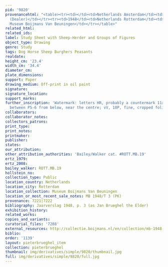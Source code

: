 ```yaml
---
pid: '9820'
provenancehtml: "<table><tr><td></td><td>Netherlands Amsterdam</td><td>M.J.S. Schretlen
  (Dealer)</td></tr><tr><td>1948</td><td>Netherlands Rotterdam</td><td>Acquired by
  Museum Boijmans Van Beuningen</td></tr></table>"
related_html:
related_ids:
label: Study Sheet with Sheep-Herder and Groups of Figures
object_type: Drawing
genre: Study
tags: Dog Horse Sheep Burghers Peasants
realdate:
height_cm: '23.4'
width_cm: '34.4'
diameter_cm:
plate_dimensions:
support: Paper
drawing_medium: Off-print in oil paint
signature:
signature_location:
support_marks:
further_inscription: 'Watermark: letters HR, probably a countermark 11x16mm, PP26mm,
  between P5-6 from below, near the centre; vV, 10P, fine, cropped folio)'
collaborators:
collaborator_notes:
collectors_patrons:
print_type:
print_notes:
printmaker:
publisher:
states:
our_attribution:
other_attribution_authorities: 'Bailey/Walker cat. #ROTT.MB.19'
ertz_1979:
ertz_2008:
bailey_walker: ROTT.MB.19
hollstein_no:
collection_type: Public
location_country: Netherlands
location_city: Rotterdam
location_collection: Museum Boijmans Van Beuningen
location_or_most_recent_sale_notes: MB 1948/T 3 (PK)
provenance: 7221|7222
bibliography: Jaarverslag 1948, p. 3 (as Jan Brueghel the Elder)
exhibition_history:
related_works:
copies_and_variants:
curatorial_files: '7288'
external_resources: http://collectie.boijmans.nl/en/collection/mb-1948-t-3-verso-(pk)
biblio:
order: '1139'
layout: pieterbrueghel_item
collection: pieterbrueghel
thumbnail: img/derivatives/simple/9820/thumbnail.jpg
full: img/derivatives/simple/9820/full.jpg
---
```

